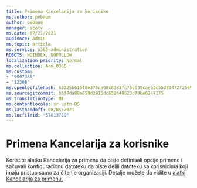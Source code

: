```yaml
---
title: Primena Kancelarija za korisnike
ms.author: pebaum
author: pebaum
manager: scotv
ms.date: 07/21/2021
audience: Admin
ms.topic: article
ms.service: o365-administration
ROBOTS: NOINDEX, NOFOLLOW
localization_priority: Normal
ms.collection: Adm_O365
ms.custom:
- "9007385"
- "12308"
ms.openlocfilehash: 63225b616f8e375ca08c8383fc75c039caeb2c55383472f259963f91f9944c55
ms.sourcegitcommit: b5f7da89a650d2915dc652449623c78be6247175
ms.translationtype: MT
ms.contentlocale: sr-Latn-RS
ms.lasthandoff: 08/05/2021
ms.locfileid: "57813789"
---
```

# <a name="deploy-office-to-your-users"></a>Primena Kancelarija za korisnike

Koristite alatku Kancelarija za primenu da biste definisali opcije primene i sačuvali konfiguracionu datoteku da biste delili datoteku sa korisnicima koji imaju pristup samo za čitanje organizaciji. Detalje možete da vidite u [alatki Kancelarija za primenu.](https://admin.microsoft.com/AdminPortal/Home#/modernonboarding/cdnwizard)